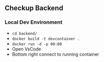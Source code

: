 ## Checkup Backend

### Local Dev Environment

- `cd backend/`
- `docker build -t devcontainer .`
- `docker run -d -p 80:80`
- Open VsCode
- Bottom right connect to running container
